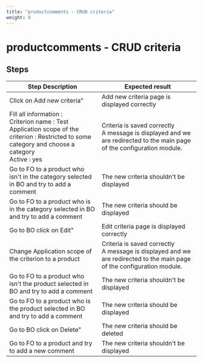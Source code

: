```yaml
---
title: "productcomments - CRUD criteria"
weight: 8
---
```


# productcomments - CRUD criteria
## Steps
| Step Description | Expected result |
| ----- | ----- |
| Click on Add new criteria" | Add new criteria page is displayed correctly |
| Fill all information :<br>Criterion name : Test<br>Application scope of the criterion : Restricted to some category and choose a category<br>Active : yes | Criteria is saved correctly<br>A message is displayed and we are redirected to the main page of the configuration module. |
| Go to FO to a product who isn't in the category selected in BO and try to add a comment | The new criteria shouldn't be displayed |
| Go to FO to a product who is in the category selected in BO and try to add a comment | The new criteria should be displayed |
| Go to BO click on Edit" | Edit criteria page is displayed correctly |
| Change Application scope of the criterion to a product | Criteria is saved correctly<br>A message is displayed and we are redirected to the main page of the configuration module. |
| Go to FO to a product who isn't the product selected in BO and try to add a comment | The new criteria shouldn't be displayed |
| Go to FO to a product who is the product selected in BO and try to add a comment | The new criteria should be displayed |
| Go to BO click on Delete" | The new criteria should be deleted |
| Go to FO to a product and try to add a new comment | The new criteria shouldn't be displayed |
